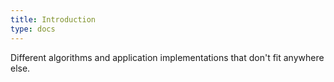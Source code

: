 ```yaml
---
title: Introduction
type: docs
---
```


Different algorithms and application implementations that don't fit anywhere else.



